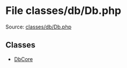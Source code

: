 File classes/db/Db.php
=========

Source: [classes/db/Db.php](https://github.com/PrestaShop/PrestaShop/blob/1.5.2.0/classes/db/Db.php)


Classes
-------

* [DbCore](class.DbCore.md)

